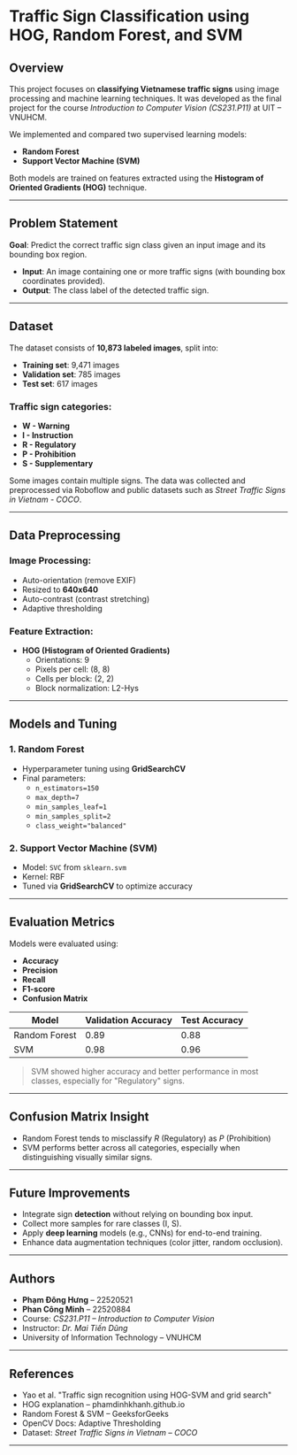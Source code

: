 # Traffic Sign Classification using HOG, Random Forest, and SVM

## Overview

This project focuses on **classifying Vietnamese traffic signs** using image processing and machine learning techniques. It was developed as the final project for the course *Introduction to Computer Vision (CS231.P11)* at UIT – VNUHCM.

We implemented and compared two supervised learning models:
- **Random Forest**
- **Support Vector Machine (SVM)**

Both models are trained on features extracted using the **Histogram of Oriented Gradients (HOG)** technique.

---

## Problem Statement

**Goal**: Predict the correct traffic sign class given an input image and its bounding box region.

- **Input**: An image containing one or more traffic signs (with bounding box coordinates provided).
- **Output**: The class label of the detected traffic sign.

---

## Dataset

The dataset consists of **10,873 labeled images**, split into:
- **Training set**: 9,471 images
- **Validation set**: 785 images
- **Test set**: 617 images

### Traffic sign categories:
- **W - Warning**
- **I - Instruction**
- **R - Regulatory**
- **P - Prohibition**
- **S - Supplementary**

Some images contain multiple signs. The data was collected and preprocessed via Roboflow and public datasets such as *Street Traffic Signs in Vietnam - COCO*.

---

## Data Preprocessing

### Image Processing:
- Auto-orientation (remove EXIF)
- Resized to **640x640**
- Auto-contrast (contrast stretching)
- Adaptive thresholding

### Feature Extraction:
- **HOG (Histogram of Oriented Gradients)**
  - Orientations: 9
  - Pixels per cell: (8, 8)
  - Cells per block: (2, 2)
  - Block normalization: L2-Hys

---

## Models and Tuning

### 1. Random Forest
- Hyperparameter tuning using **GridSearchCV**
- Final parameters:
  - `n_estimators=150`
  - `max_depth=7`
  - `min_samples_leaf=1`
  - `min_samples_split=2`
  - `class_weight="balanced"`

### 2. Support Vector Machine (SVM)
- Model: `SVC` from `sklearn.svm`
- Kernel: RBF
- Tuned via **GridSearchCV** to optimize accuracy

---

## Evaluation Metrics

Models were evaluated using:
- **Accuracy**
- **Precision**
- **Recall**
- **F1-score**
- **Confusion Matrix**

| Model           | Validation Accuracy | Test Accuracy |
|----------------|----------------------|----------------|
| Random Forest  | 0.89                 | 0.88           |
| SVM            | 0.98                 | 0.96           |

> SVM showed higher accuracy and better performance in most classes, especially for "Regulatory" signs.

---

## Confusion Matrix Insight

- Random Forest tends to misclassify *R* (Regulatory) as *P* (Prohibition)
- SVM performs better across all categories, especially when distinguishing visually similar signs.

---

## Future Improvements

- Integrate sign **detection** without relying on bounding box input.
- Collect more samples for rare classes (I, S).
- Apply **deep learning** models (e.g., CNNs) for end-to-end training.
- Enhance data augmentation techniques (color jitter, random occlusion).

---

## Authors

- **Phạm Đông Hưng** – 22520521  
- **Phan Công Minh** – 22520884  
- Course: *CS231.P11 – Introduction to Computer Vision*  
- Instructor: *Dr. Mai Tiến Dũng*  
- University of Information Technology – VNUHCM

---

## References

- Yao et al. "Traffic sign recognition using HOG-SVM and grid search"
- HOG explanation – phamdinhkhanh.github.io
- Random Forest & SVM – GeeksforGeeks
- OpenCV Docs: Adaptive Thresholding
- Dataset: *Street Traffic Signs in Vietnam – COCO*

---

